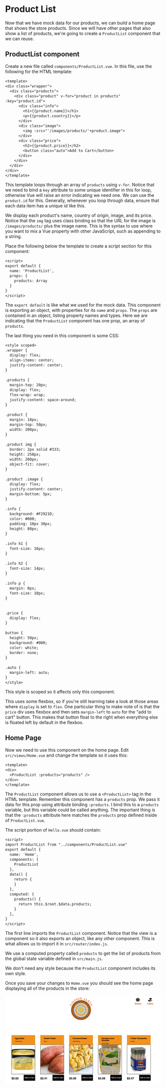 # Product List

Now that we have mock data for our products, we can build a home page that shows
the store products. Since we will have other pages that also show a list of products,
we're going to create a `ProductList` component that we can reuse.

## ProductList component

Create a new file called `components/ProductList.vue`. In this file, use the
following for the HTML template:

```
<template>
<div class="wrapper">
  <div class="products">
    <div class="product" v-for="product in products" :key="product.id">
      <div class="info">
        <h1>{{product.name}}</h1>
        <p>{{product.country}}</p>
      </div>
      <div class="image">
        <img :src="'/images/products/'+product.image">
      </div>
      <div class="price">
        <h2>{{product.price}}</h2>
        <button class="auto">Add to Cart</button>
      </div>
    </div>
  </div>
</div>
</template>
```

This template loops through an array of `products` using `v-for`. Notice that we
need to bind a `key` attribute to some unique identifier in this for loop, otherwise
Vue will raise an error indicating we need one. We can use the `product.id` for this.
Generally, whenever you loop through data, ensure that each data item has a unique
id like this.

We display each product's name, country of origin, image, and its price. Notice
that the `img` tag uses class binding so that the URL for the image is `/images/products/`
plus the image name. This is the syntax to use where you want to mix a Vue property
with other JavaScript, such as appending to a string.

Place the following below the template to create a script section for this component:

```
<script>
export default {
  name: 'ProductList',
  props: {
    products: Array
  }
}
</script>
```

The `export default` is like what we used for the mock data. This component is
exporting an object, with properties for its `name`  and `props`. The `props`
are contained in an object, listing property names and types. Here we are indicating
that the `ProductList` component has one prop, an array of `products`.

The last thing you need in this component is some CSS:

```
<style scoped>
.wrapper {
  display: flex;
  align-items: center;
  justify-content: center;
}

.products {
  margin-top: 20px;
  display: flex;
  flex-wrap: wrap;
  justify-content: space-around;
}

.product {
  margin: 10px;
  margin-top: 50px;
  width: 200px;
}

.product img {
  border: 2px solid #333;
  height: 250px;
  width: 200px;
  object-fit: cover;
}

.product .image {
  display: flex;
  justify-content: center;
  margin-bottom: 5px;
}

.info {
  background: #F2921D;
  color: #000;
  padding: 10px 30px;
  height: 80px;
}

.info h1 {
  font-size: 16px;
}

.info h2 {
  font-size: 14px;
}

.info p {
  margin: 0px;
  font-size: 10px;
}


.price {
  display: flex;
}

button {
  height: 50px;
  background: #000;
  color: white;
  border: none;
}

.auto {
  margin-left: auto;
}
</style>
```

This style is scoped so it affects only this component.

This uses some flexbox, so if you're still learning take a look at those areas where
`display` is set to `flex`.  One particular thing to make note of is that the
`price` div uses flexbox and then sets `margin-left` to `auto` for the "add to cart"
button. This makes that button float to the right when everything else is floated left
by default in the flexbox.

## Home Page

Now we need to use this component on the home page. Edit `src/views/Home.vue` and
change the template so it uses this:

```
<template>
<div>
  <ProductList :products="products" />
</div>
</template>
```

The `ProductList` component allows us to use a `<ProductList>` tag in the HTML
template. Remember this component has a `products` prop. We pass it data for this
prop using attribute binding `:products`. I bind this to a `products` variable, but
this variable could be called anything. The important thing is that the `:products`
attribute here matches the `products` prop defined inside of `ProductList.vue`.

The script portion of `Hello.vue` should contain:

```
<script>
import ProductList from "../components/ProductList.vue"
export default {
  name: 'Home',
  components: {
    ProductList
  },
  data() {
    return {
    }
  },
  computed: {
    products() {
      return this.$root.$data.products;
    }
  },
}
</script>
```

The first line imports the `ProductList` component. Notice that the view is a component
so it also exports an object, like any other component. This is what allows us to
import it in `src/router/index.js`.

We use a computed property called `products` to get the list of products from
the global state variable defined in `src/main.js`.

We don't need any style because the `ProductList` component includes its own style.

Once you save your changes to `Home.vue` you should see the home page displaying
all of the products in the store:

![home page](/screenshots/home-page.png)
